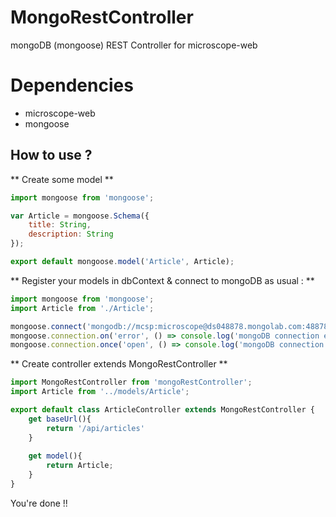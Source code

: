 # MongoRestController
mongoDB (mongoose) REST Controller for microscope-web

Dependencies
============

* microscope-web
* mongoose

How to use ?
------------

** Create some model **

``` js
import mongoose from 'mongoose';

var Article = mongoose.Schema({
    title: String,
	description: String
});

export default mongoose.model('Article', Article);
```

** Register your models in dbContext & connect to mongoDB as usual : **

``` js
import mongoose from 'mongoose';
import Article from './Article';

mongoose.connect('mongodb://mcsp:microscope@ds048878.mongolab.com:48878/microscope');
mongoose.connection.on('error', () => console.log('mongoDB connection error'));
mongoose.connection.once('open', () => console.log('mongoDB connection open'));
```

** Create controller extends MongoRestController **

``` js
import MongoRestController from 'mongoRestController';
import Article from '../models/Article';

export default class ArticleController extends MongoRestController {
	get baseUrl(){
		return '/api/articles'
	}
	
	get model(){
		return Article;
	}
}
```

You're done !!